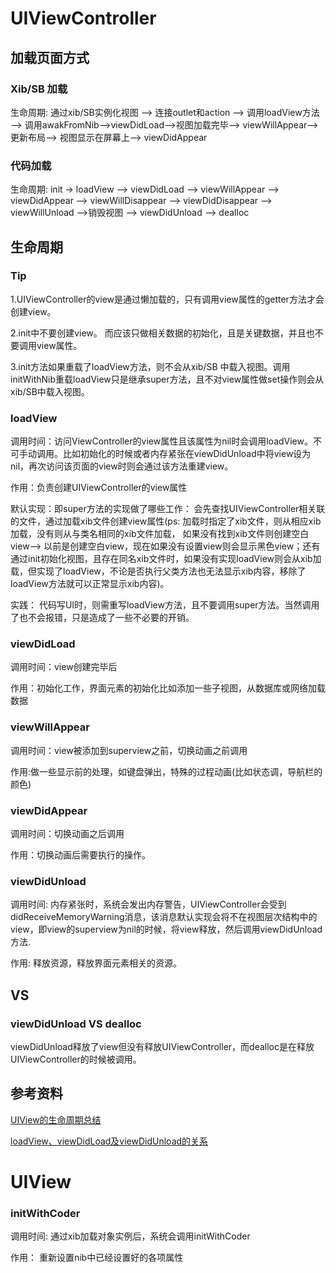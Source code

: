 # UIViewController

## 加载页面方式

### Xib/SB 加载

生命周期: 通过xib/SB实例化视图 —> 连接outlet和action —> 调用loadView方法—> 调用awakFromNib—>viewDidLoad—>视图加载完毕—> viewWillAppear—>更新布局—> 视图显示在屏幕上—> viewDidAppear

### 代码加载

生命周期: init -> loadView —> viewDidLoad —> viewWillAppear —> viewDidAppear —> viewWillDisappear —> viewDidDisappear —> viewWillUnload —>销毁视图 —>  viewDidUnload —> dealloc



## 生命周期

### Tip

1.UIViewController的view是通过懒加载的，只有调用view属性的getter方法才会创建view。

2.init中不要创建view。 而应该只做相关数据的初始化，且是关键数据，并且也不要调用view属性。

3.init方法如果重载了loadView方法，则不会从xib/SB 中载入视图。调用initWithNib重载loadView只是继承super方法，且不对view属性做set操作则会从xib/SB中载入视图。

### loadView

调用时间：访问ViewController的view属性且该属性为nil时会调用loadView。不可手动调用。比如初始化的时候或者内存紧张在viewDidUnload中将view设为nil，再次访问该页面的view时则会通过该方法重建view。

作用：负责创建UIViewController的view属性

默认实现：即super方法的实现做了哪些工作： 会先查找UIViewController相关联的文件，通过加载xib文件创建view属性(ps: 加载时指定了xib文件，则从相应xib加载，没有则从与类名相同的xib文件加载， 如果没有找到xib文件则创建空白view—> 以前是创建空白view，现在如果没有设置view则会显示黑色view；还有通过init初始化视图，且存在同名xib文件时，如果没有实现loadView则会从xib加载，但实现了loadView，不论是否执行父类方法也无法显示xib内容，移除了loadView方法就可以正常显示xib内容)。

实践： 代码写UI时，则需重写loadView方法，且不要调用super方法。当然调用了也不会报错，只是造成了一些不必要的开销。

### viewDidLoad

调用时间：view创建完毕后

作用：初始化工作，界面元素的初始化比如添加一些子视图，从数据库或网络加载数据

### viewWillAppear

 调用时间：view被添加到superview之前，切换动画之前调用

作用:做一些显示前的处理，如键盘弹出，特殊的过程动画(比如状态调，导航栏的颜色)

### viewDidAppear

调用时间：切换动画之后调用

作用：切换动画后需要执行的操作。

 

### viewDidUnload

调用时间: 内存紧张时，系统会发出内存警告，UIViewController会受到didReceiveMemoryWarning消息，该消息默认实现会将不在视图层次结构中的view，即view的superview为nil的时候，将view释放，然后调用viewDidUnload方法.

作用: 释放资源，释放界面元素相关的资源。



## VS

### viewDidUnload VS dealloc

viewDidUnload释放了view但没有释放UIViewController，而dealloc是在释放UIViewController的时候被调用。



## 参考资料

[UIView的生命周期总结](https://bestswifter.com/uiviewlifetime/)

[loadView、viewDidLoad及viewDidUnload的关系](http://www.cnblogs.com/mjios/archive/2013/02/26/2933667.html)



# UIView

### initWithCoder

调用时间: 通过xib加载对象实例后，系统会调用initWithCoder

作用： 重新设置nib中已经设置好的各项属性





